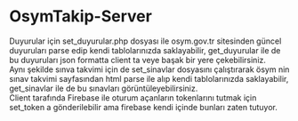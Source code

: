# OsymTakip-Server
Duyurular için set_duyurular.php dosyası ile osym.gov.tr sitesinden güncel duyuruları parse edip kendi tablolarınızda saklayabilir,
get_duyurular ile de bu duyuruları json formatta client ta veye başak bir yere çekebilirsiniz.<br>
Aynı şekilde sınva takvimi için de set_sinavlar dosyasını çalıştırarak ösym nin sınav takvimi sayfasından html parse ile alıp kendi tablolarınızda saklayabilir,
get_sinavlar ile de bu sınavları görüntüleyebilirsiniz.<br>
Client tarafında Firebase ile oturum açanların tokenlarını tutmak için set_token a gönderilebilir ama firebase kendi içinde bunları zaten tutuyor.
